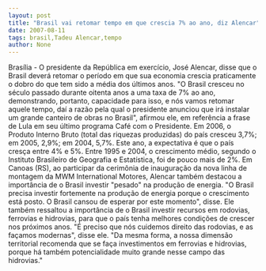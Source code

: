 ```yaml
---
layout: post
title: "Brasil vai retomar tempo em que crescia 7% ao ano, diz Alencar"
date: 2007-08-11
tags: brasil,Tadeu Alencar,tempo
author: None
---
```

Bras&iacute;lia - O presidente da Rep&uacute;blica em exerc&iacute;cio, Jos&eacute; Alencar, disse que o Brasil dever&aacute; retomar o per&iacute;odo em que sua economia crescia praticamente o dobro do que tem sido a m&eacute;dia dos &uacute;ltimos anos.
&quot;O Brasil cresceu no s&eacute;culo passado durante oitenta anos a uma taxa de 7% ao ano, demonstrando, portanto, capacidade para isso, e n&oacute;s vamos retomar aquele tempo, da&iacute; a raz&atilde;o pela qual o presidente anunciou que ir&aacute; instalar um grande canteiro de obras no Brasil&quot;, afirmou ele, em refer&ecirc;ncia a frase de Lula em seu &uacute;ltimo programa Caf&eacute; com o Presidente.
Em 2006, o Produto Interno Bruto (total das riquezas produzidas) do pa&iacute;s cresceu 3,7%; em 2005, 2,9%; em 2004, 5,7%. Este ano, a expectativa &eacute; que o pa&iacute;s cres&ccedil;a entre 4% e 5%. Entre 1995 e 2004, o crescimento m&eacute;dio, segundo o Instituto Brasileiro de Geografia e Estat&iacute;stica, foi de pouco mais de 2%.
Em Canoas (RS), ao participar da cerim&ocirc;nia de inaugura&ccedil;&atilde;o da nova linha de montagem da MWM International Motores, Alencar tamb&eacute;m destacou a import&acirc;ncia de o Brasil investir &quot;pesado&quot; na produ&ccedil;&atilde;o de energia. &quot;O Brasil precisa investir fortemente na produ&ccedil;&atilde;o de energia porque o crescimento est&aacute; posto. O Brasil cansou de esperar por este momento&quot;, disse. 
Ele tamb&eacute;m ressaltou a import&acirc;ncia de o Brasil investir recursos em rodovias, ferrovias e hidrovias, para que o pa&iacute;s tenha melhores condi&ccedil;&otilde;es de crescer nos pr&oacute;ximos anos. &quot;&Eacute; preciso que n&oacute;s cuidemos direito das rodovias, e as fa&ccedil;amos modernas&quot;, disse ele. &quot;Da mesma forma, a nossa dimens&atilde;o territorial recomenda que se fa&ccedil;a investimentos em ferrovias e hidrovias, porque h&aacute; tamb&eacute;m potencialidade muito grande nesse campo das hidrovias.&quot;  